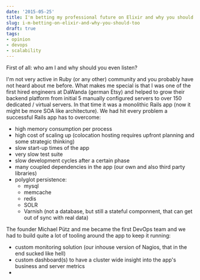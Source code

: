 ```yaml
---
date: '2015-05-25'
title: I'm betting my professional future on Elixir and why you should too
slug: i-m-betting-on-elixir-and-why-you-should-too
draft: true
tags:
- opinion
- devops
- scalability
---
```



First of all: who am I and why should you even listen?

I'm not very active in Ruby (or any other) community and you probably have not heard about me before.
What makes me special is that I was one of the first hired engineers at DaWanda (german Etsy) and helped to grow their backend platform from initial 5 manually configured servers to over 150 dedicated / virtual servers. In that time it was a monolithic Rails app (now it might be more SOA like architecture). We had hit every problem a successful Rails app has to overcome:

  - high memory consumption per process
  - high cost of scaling up (colocation hosting requires upfront planning and some strategic thinking)
  - slow start-up times of the app
  - very slow test suite
  - slow development cycles after a certain phase
  - many coupled dependencies in the app (our own and also third party libraries)
  - polyglot persistence:
    - mysql
    - memcache
    - redis
    - SOLR
    - Varnish (not a database, but still a stateful componnent, that can get out of sync with real data)

The founder Michael Pütz and me became the first DevOps team and we had to build quite a lot of tooling around the app to keep it running:

  - custom monitoring solution (our inhouse version of Nagios, that in the end sucked like hell)
  - custom dashboard(s) to have a cluster wide insight into the app's business and server metrics
  -




<!--more-->